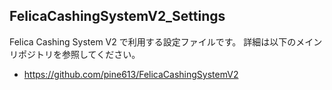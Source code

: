 FelicaCashingSystemV2_Settings
------------------------------

Felica Cashing System V2 で利用する設定ファイルです。
詳細は以下のメインリポジトリを参照してください。

- https://github.com/pine613/FelicaCashingSystemV2

